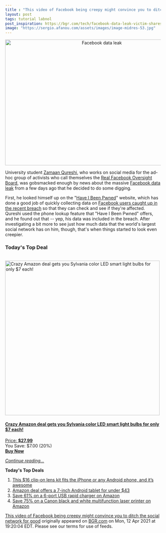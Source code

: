 ```yaml
---
title : "This video of Facebook being creepy might convince you to ditch the social network for good"
layout: post
tags: tutorial labnol
post_inspiration: https://bgr.com/tech/facebook-data-leak-victim-shares-video-of-facebook-being-creepy-5919100/
image: "https://sergio.afanou.com/assets/images/image-midres-53.jpg"
---
```


<center><a href="https://bgr.com/tech/facebook-data-leak-victim-shares-video-of-facebook-being-creepy-5919100/" class="bgr-rss-featured-image bgr-rss-test-class"><img loading="lazy" width="610" height="407" src="https://bgr.com/wp-content/uploads/2021/01/rsz_mega533896_001.jpg?quality=70&amp;strip=all&amp;w=610" class="attachment-feed_normal size-feed_normal wp-post-image" alt="Facebook data leak" loading="lazy" srcset="https://bgr.com/wp-content/uploads/2021/01/rsz_mega533896_001.jpg 1500w, https://bgr.com/wp-content/uploads/2021/01/rsz_mega533896_001.jpg?resize=150,100 150w, https://bgr.com/wp-content/uploads/2021/01/rsz_mega533896_001.jpg?resize=300,200 300w, https://bgr.com/wp-content/uploads/2021/01/rsz_mega533896_001.jpg?resize=768,512 768w, https://bgr.com/wp-content/uploads/2021/01/rsz_mega533896_001.jpg?resize=1024,683 1024w, https://bgr.com/wp-content/uploads/2021/01/rsz_mega533896_001.jpg?resize=610,407 610w, https://bgr.com/wp-content/uploads/2021/01/rsz_mega533896_001.jpg?resize=685,456 685w, https://bgr.com/wp-content/uploads/2021/01/rsz_mega533896_001.jpg?resize=664,443 664w, https://bgr.com/wp-content/uploads/2021/01/rsz_mega533896_001.jpg?resize=252,168 252w, https://bgr.com/wp-content/uploads/2021/01/rsz_mega533896_001.jpg?resize=1200,800 1200w, https://bgr.com/wp-content/uploads/2021/01/rsz_mega533896_001.jpg?resize=782,521 782w, https://bgr.com/wp-content/uploads/2021/01/rsz_mega533896_001.jpg?resize=827,551 827w, https://bgr.com/wp-content/uploads/2021/01/rsz_mega533896_001.jpg?resize=870,580 870w, https://bgr.com/wp-content/uploads/2021/01/rsz_mega533896_001.jpg?resize=191,127 191w, https://bgr.com/wp-content/uploads/2021/01/rsz_mega533896_001.jpg?resize=166,110 166w, https://bgr.com/wp-content/uploads/2021/01/rsz_mega533896_001.jpg?resize=800,533 800w, https://bgr.com/wp-content/uploads/2021/01/rsz_mega533896_001.jpg?resize=220,147 220w" sizes="(max-width: 610px) 100vw, 610px" title="Facebook data leak" /></a></center><p>University student <a href="https://twitter.com/zamaan_qureshi?lang=en">Zamaan Qureshi</a>, who works on social media for the ad-hoc group of activists who call themselves the <a href="https://twitter.com/FBoversight">Real Facebook Oversight Board</a>, was gobsmacked enough by news about the massive <a href="https://bgr.com/business/facebook-data-leak-533-million-user-records-leaked-online-5917902/">Facebook data leak</a> from a few days ago that he decided to do some digging.</p>
<p>First, he looked himself up on the "<a href="https://haveibeenpwned.com/">Have I Been Pwned</a>" website, which has done a good job of quickly collecting data on <a href="https://bgr.com/business/facebook-data-leak-new-phone-numbers-found-online-5918880/">Facebook users caught up in the recent breach</a> so that they can check and see if they're affected. Qureshi used the phone lookup feature that "Have I Been Pwned" offers, and he found out that -- yep, his data was included in the breach. After investigating a bit more to see just how much data that the world's largest social network has on him, though, that's when things started to look even creepier.</p>
<h3>Today's Top Deal</h3>
<p><a href="https://www.amazon.com/SYLVANIA-Dimmable-Equivalent-Google-Assistant/dp/B088G2B48D?tag=b0c55topdeals-20"><br><img height="500px" width="500px" src="https://m.media-amazon.com/images/I/41NU-LgtriL._SL500_.jpg" alt="Crazy Amazon deal gets you Sylvania color LED smart light bulbs for only $7 each!"><br></a></p>
<h4><a href="https://www.amazon.com/SYLVANIA-Dimmable-Equivalent-Google-Assistant/dp/B088G2B48D?tag=b0c55rss-20">Crazy Amazon deal gets you Sylvania color LED smart light bulbs for only $7 each!</a></h4>
<p><a href="https://www.amazon.com/SYLVANIA-Dimmable-Equivalent-Google-Assistant/dp/B088G2B48D?tag=b0c55rss-20">Price: <strong>$27.99</strong></a><br><span>You Save: $7.00 (20%)</span><br><strong><a href="https://www.amazon.com/SYLVANIA-Dimmable-Equivalent-Google-Assistant/dp/B088G2B48D?tag=b0c55rss-20">Buy Now</a></strong></p>
<p><a href="https://bgr.com/tech/facebook-data-leak-victim-shares-video-of-facebook-being-creepy-5919100/" class="more-link"><em>Continue reading...</em></a></p>

<p><strong>Today's Top Deals</strong></p>
<ol>
<li><a href="https://bgr.com/general/iphone-lens-kit-amazon-deals-4713723/?utm_source=rss&#038;utm_campaign=topdeals">This $16 clip-on lens kit fits the iPhone or any Android phone, and it&#8217;s awesome</a></li>
<li><a href="https://bgr.com/general/chromo-7-tablet-google-android-4-4-touchscreen-sale-amazon-4715331/?utm_source=rss&#038;utm_campaign=topdeals">Amazon deal offers a 7-inch Android tablet for under $43</a></li>
<li><a href="https://bgr.com/general/rapid-charger-android-amazon-sale-4715321/?utm_source=rss&#038;utm_campaign=topdeals">Save 61% on a 6-port USB rapid charger on Amazon</a></li>
<li><a href="https://bgr.com/general/best-multifunction-printer-amazon-sale-4715747/?utm_source=rss&#038;utm_campaign=topdeals">Save 75% on a Canon black and white multifunction laser printer on Amazon</a></li>
</ol>
<p><a href="https://bgr.com/tech/facebook-data-leak-victim-shares-video-of-facebook-being-creepy-5919100/">This video of Facebook being creepy might convince you to ditch the social network for good</a> originally appeared on <a href="http://bgr.com">BGR.com</a> on Mon, 12 Apr 2021 at 19:20:04 EDT. Please see our terms for use of feeds.</p>